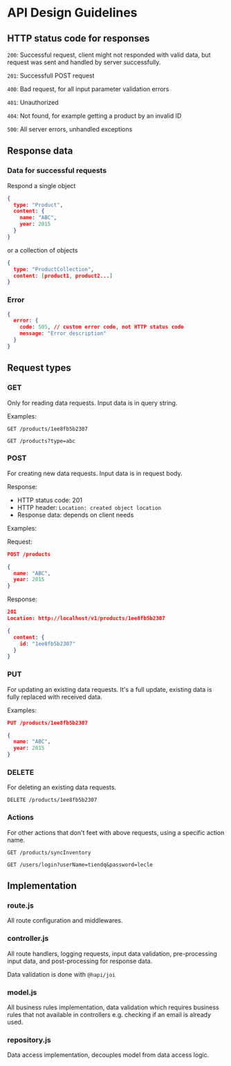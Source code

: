 # API Design Guidelines

## HTTP status code for responses

`200`: Successful request, client might not responded with valid data, but request was sent and handled by server successfully.

`201`: Successfull POST request

`400`: Bad request, for all input parameter validation errors

`401`: Unauthorized

`404`: Not found, for example getting a product by an invalid ID

`500`: All server errors, unhandled exceptions

## Response data

### Data for successful requests

Respond a single object

```json
{
  type: "Product",
  content: {
    name: "ABC",
    year: 2015
  }
}
```

or a collection of objects

```json
{
  type: "ProductCollection",
  content: [product1, product2...]
}
```

### Error

```json
{
  error: {
    code: 505, // custom error code, not HTTP status code
    message: "Error description"
  }
}
```

## Request types

### GET

Only for reading data requests. Input data is in query string.

Examples:

`GET /products/1ee8fb5b2307`

`GET /products?type=abc`

### POST

For creating new data requests. Input data is in request body.

Response:

- HTTP status code: 201
- HTTP header: `Location: created object location`
- Response data: depends on client needs

Examples:

Request:

```json
POST /products

{
  name: "ABC",
  year: 2015
}
```

Response:

```json
201
Location: http://localhost/v1/products/1ee8fb5b2307

{
  content: {
    id: "1ee8fb5b2307"
  }
}
```

### PUT

For updating an existing data requests. It's a full update, existing data is fully replaced with received data.

Examples:

```json
PUT /products/1ee8fb5b2307

{
  name: "ABC",
  year: 2015
}
```

### DELETE

For deleting an existing data requests.

`DELETE /products/1ee8fb5b2307`

### Actions

For other actions that don't feet with above requests, using a specific action name.

`GET /products/syncInventory`

`GET /users/login?userName=tiendq&password=lecle`

## Implementation

### route.js

All route configuration and middlewares.

### controller.js

All route handlers, logging requests, input data validation, pre-processing input data, and post-processing for response data.

Data validation is done with `@hapi/joi`

### model.js

All business rules implementation, data validation which requires business rules that not available in controllers e.g. checking if an email is already used.

### repository.js

Data access implementation, decouples model from data access logic.
